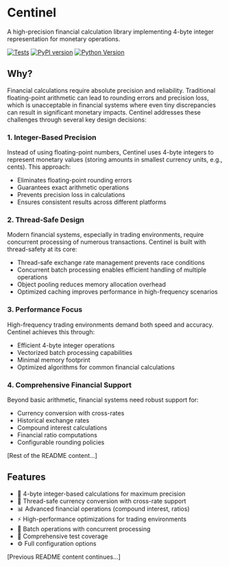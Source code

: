 # Centinel

A high-precision financial calculation library implementing 4-byte integer representation for monetary operations.

[![Tests](https://img.shields.io/github/workflow/status/username/centinel/tests/main)](https://github.com/username/centinel/actions)
[![PyPI version](https://img.shields.io/pypi/v/centinel.svg)](https://pypi.org/project/centinel/)
[![Python Version](https://img.shields.io/pypi/pyversions/centinel.svg)](https://pypi.org/project/centinel/)

## Why?

Financial calculations require absolute precision and reliability. Traditional floating-point arithmetic can lead to rounding errors and precision loss, which is unacceptable in financial systems where even tiny discrepancies can result in significant monetary impacts. Centinel addresses these challenges through several key design decisions:

### 1. Integer-Based Precision

Instead of using floating-point numbers, Centinel uses 4-byte integers to represent monetary values (storing amounts in smallest currency units, e.g., cents). This approach:
- Eliminates floating-point rounding errors
- Guarantees exact arithmetic operations
- Prevents precision loss in calculations
- Ensures consistent results across different platforms

### 2. Thread-Safe Design

Modern financial systems, especially in trading environments, require concurrent processing of numerous transactions. Centinel is built with thread-safety at its core:
- Thread-safe exchange rate management prevents race conditions
- Concurrent batch processing enables efficient handling of multiple operations
- Object pooling reduces memory allocation overhead
- Optimized caching improves performance in high-frequency scenarios

### 3. Performance Focus

High-frequency trading environments demand both speed and accuracy. Centinel achieves this through:
- Efficient 4-byte integer operations
- Vectorized batch processing capabilities
- Minimal memory footprint
- Optimized algorithms for common financial calculations

### 4. Comprehensive Financial Support

Beyond basic arithmetic, financial systems need robust support for:
- Currency conversion with cross-rates
- Historical exchange rates
- Compound interest calculations
- Financial ratio computations
- Configurable rounding policies

[Rest of the README content...]

## Features

- 🎯 4-byte integer-based calculations for maximum precision
- 💱 Thread-safe currency conversion with cross-rate support
- 📊 Advanced financial operations (compound interest, ratios)
- ⚡ High-performance optimizations for trading environments
- 🔄 Batch operations with concurrent processing
- 📝 Comprehensive test coverage
- ⚙️ Full configuration options

[Previous README content continues...]
